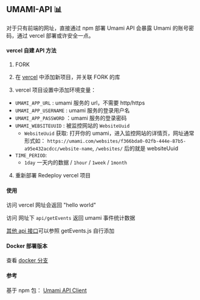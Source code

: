 ## UMAMI-API :bar_chart:

对于只有前端的网址，直接通过 npm 部署 Umami API 会暴露 Umami 的账号密码，通过 vercel 部署或许安全一点。

#### vercel 自建 API 方法

1. FORK

2. 在 [vercel](https://vercel.com/dashboard) 中添加新项目，并关联 FORK 的库

3. vercel 项目设置中添加环境变量：
  
  - `UMAMI_APP_URL` : umami 服务的 url，不需要 http/https
  - `UMAMI_APP_USERNAME` : umami 服务的登录用户名
  - `UMAMI_APP_PASSWORD` ：umami 服务的登录密码
  - `UMAMI_WEBSITEUUID` : 被监控网站的 `WebsiteUuid`
    - `WebsiteUuid` 获取: 打开你的 umami，进入监控网站的详情页，网址通常形式如：
  `https://umami.com/websites/f366bda0-02fb-444e-87b5-a95e432acdcc/website-name`, 
  `/websites/` 后的就是 websiteUuid
  - `TIME_PERIOD`: 
    - `1day` 一天内的数据 / `1hour` / `1week` / `1month`

4. 重新部署 Redeploy vercel 项目

#### 使用

访问 vercel 网址会返回 "hello world"

访问 网址下 `api/getEvents` 返回 umami 事件统计数据

[其他 api 接口](https://github.com/jakobbouchard/umami-api-client/blob/main/src/classes/website.ts#L289)可以参照 getEvents.js 自行添加

#### Docker 部署版本

查看 [docker 分支](https://github.com/ihavenoideaa/umami-api/tree/docker)

#### 参考
基于 npm 包： [Umami API Client](https://www.npmjs.com/package/umami-api)
